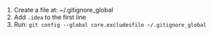 1. Create a file at: ~/.gitignore_global
2. Add `.idea` to the first line
3. Run: `git config --global core.excludesfile ~/.gitignore_global`

